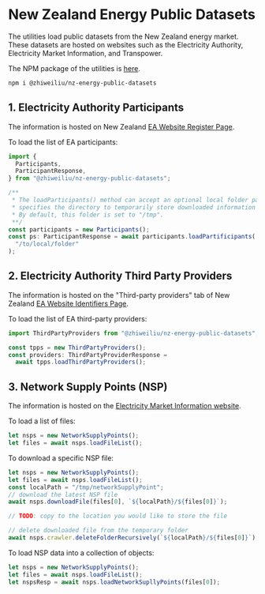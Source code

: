 # New Zealand Energy Public Datasets

The utilities load public datasets from the New Zealand energy market. These datasets are hosted on websites such as the Electricity Authority, Electricity Market Information, and Transpower.

The NPM package of the utilities is [here](https://www.npmjs.com/package/@zhiweiliu/nz-energy-public-datasets).

```bash
npm i @zhiweiliu/nz-energy-public-datasets
```

## 1. Electricity Authority Participants

The information is hosted on New Zealand [EA Website Register Page](https://register.ea.govt.nz).

To load the list of EA participants:

```javascript
import {
  Participants,
  ParticipantResponse,
} from "@zhiweiliu/nz-energy-public-datasets";

/**
 * The loadParticipants() method can accept an optional local folder parameter, which
 * specifies the directory to temporarily store downloaded information before processing.
 * By default, this folder is set to "/tmp".
 **/
const participants = new Participants();
const ps: ParticipantResponse = await participants.loadPartificipants(
  "/to/local/folder"
);
```

## 2. Electricity Authority Third Party Providers

The information is hosted on the "Third-party providers" tab of New Zealand [EA Website Identifiers Page](https://register.ea.govt.nz/identifiers).

To load the list of EA third-party providers:

```javascript
import ThirdPartyProviders from "@zhiweiliu/nz-energy-public-datasets";

const tpps = new ThirdPartyProviders();
const providers: ThirdPartyProviderResponse =
  await tpps.loadThirdPartyProviders();
```

## 3. Network Supply Points (NSP)

The information is hosted on the [Electricity Market Information website](https://www.emi.ea.govt.nz/Wholesale/Datasets/MappingsAndGeospatial/NetworkSupplyPointsTable).

To load a list of files:

```javascript
let nsps = new NetworkSupplyPoints();
let files = await nsps.loadFileList();
```

To download a specific NSP file:

```javascript
let nsps = new NetworkSupplyPoints();
let files = await nsps.loadFileList();
const localPath = "/tmp/networkSupplyPoint";
// download the latest NSP file
await nsps.downloadFile(files[0], `${localPath}/${files[0]}`);

// TODO: copy to the location you would like to store the file

// delete downloaded file from the temporary folder
await nsps.crawler.deleteFolderRecursively(`${localPath}/${files[0]}`);
```

To load NSP data into a collection of objects:

```javascript
let nsps = new NetworkSupplyPoints();
let files = await nsps.loadFileList();
let nspsResp = await nsps.loadNetworkSupllyPoints(files[0]);
```
